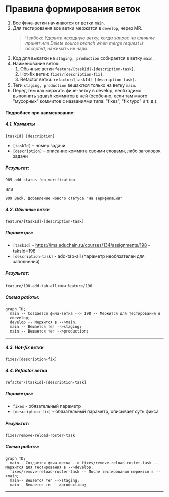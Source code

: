 # Правила формирования веток

1. Все фича-ветки начинаются от ветки `main`.
2. Для тестирования все ветки мержатся в `develop`, через MR.
   > Чекбокс _Удалите исходную ветку, когда запрос на слияние принят или Delete source branch when merge request is accepted_, нажимать не надо.
3. Код для выкатки на `staging, production` собирается в ветку `main`.
4. Наименование веток:
   1. Обычные ветки `feature/[taskId]-[description-task]`.
   2. Hot-fix ветки: `fixes/[description-fix]`.
   3. Refactor ветки: `refactor/[taskId]-[description-task]`.
5. Теги `staging, production` вешаются только на ветку `main`.
6. Перед тем как мержить фиче-ветку в develop, необходимо выполнить squash коммитов в ней (особенно, если там много "мусорных" коммитов с названиями типа: "fixes", "fix typo" и т. д.).

#### Подробнее про наименование:

##### 4.1. Коммиты

`[taskId] [description]`

- `[taskId]` – номер задачи
- `[description]` – описание коммита своими словами, либо заголовок задачи

##### Результат:

`909 add status 'on_verification'`

или 

`909 Back. Добавление нового статуса "На верификации"`

##### 4.2. Обычные ветки

`feature/[taskId]-[description-task]`

##### Параметры:

- `[taskId]` - https://lms.educhain.ru/courses/134/assignments/198 - taksId=198
- `[description-task]` - add-tab-all (параметр необязателен для заполнения)

##### Результат:

`feature/198-add-tab-all` или `feature/198`

##### Схема работы:

```mermaid
graph TD;
  main -- Создается фича-ветка --> 198 -- Мержится для тестирования в -->develop;
  develop -- Мержится в -->main;
  main -- Вешается тег -->staging;
  main -- Вешается тег -->production;
```

---

##### 4.3. Hot-fix ветки

`fixes/[description-fix]`


##### 4.4. Refactor ветки

`refactor/[taskId]-[description-task]`

##### Параметры:

- `fixes` - обязательный параметр
- `[description-fix]` - обязательный параметр, описывает суть фикса

##### Результат:

`fixes/remove-reload-roster-task`

##### Схема работы:

```mermaid
graph TD;
  main-- Создается фича-ветка --> fixes/remove-reload-roster-task -- Мержится для тестирования в -->develop;
  fixes/remove-reload-roster-task -- После тестирования мержится в -->main;
  main-- Вешается тег -->staging;
  main-- Вешается тег -->production;
```
---
